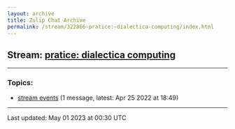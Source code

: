 ```yaml
---
layout: archive
title: Zulip Chat Archive
permalink: /stream/322866-pratice:-dialectica-computing/index.html
---
```


## Stream: [pratice: dialectica computing](https://mattecapu.github.io/ct-zulip-archive/stream/322866-pratice:-dialectica-computing/index.html)
---

### Topics:

* [stream events](topic/topic_stream.20events.html) (1 message, latest: Apr 25 2022 at 18:49)

<hr><p>Last updated: May 01 2023 at 00:30 UTC</p>
